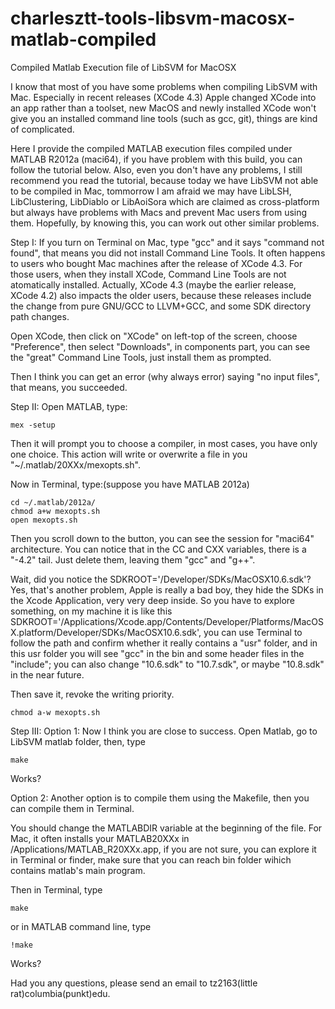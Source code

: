 charlesztt-tools-libsvm-macosx-matlab-compiled
==============================================

Compiled Matlab Execution file of LibSVM for MacOSX

I know that most of you have some problems when compiling LibSVM with Mac. Especially in recent releases (XCode 4.3) Apple changed XCode into an app rather than a toolset, new MacOS and newly installed XCode won't give you an installed command line tools (such as gcc, git), things are kind of complicated.

Here I provide the compiled MATLAB execution files compiled under MATLAB R2012a (maci64), if you have problem with this build, you can follow the tutorial below. Also, even you don't have any problems, I still recommend you read the tutorial, because today we have LibSVM not able to be compiled in Mac, tommorrow I am afraid we may have LibLSH, LibClustering, LibDiablo or LibAoiSora which are claimed as cross-platform but always have problems with Macs and prevent Mac users from using them. Hopefully, by knowing this, you can work out other similar problems.

Step I:
If you turn on Terminal on Mac, type "gcc" and it says "command not found", that means you did not install Command Line Tools. It often happens to users who bought Mac machines after the release of XCode 4.3. For those users, when they install XCode, Command Line Tools are not atomatically installed. Actually, XCode 4.3 (maybe the earlier release, XCode 4.2) also impacts the older users, because these releases include the change from pure GNU/GCC to LLVM+GCC, and some SDK directory path changes.

Open XCode, then click on "XCode" on left-top of the screen, choose "Preference", then select "Downloads", in components part, you can see the "great" Command Line Tools, just install them as prompted.

Then I think you can get an error (why always error) saying "no input files", that means, you succeeded.

Step II:
Open MATLAB, type:

	mex -setup

Then it will prompt you to choose a compiler, in most cases, you have only one choice. This action will write or overwrite a file in you "~/.matlab/20XXx/mexopts.sh".

Now in Terminal, type:(suppose you have MATLAB 2012a)

	cd ~/.matlab/2012a/
	chmod a+w mexopts.sh
	open mexopts.sh

Then you scroll down to the button, you can see the session for "maci64" architecture. You can notice that in the CC and CXX variables, there is a "-4.2" tail. Just delete them, leaving them "gcc" and "g++".

Wait, did you notice the SDKROOT='/Developer/SDKs/MacOSX10.6.sdk'? Yes, that's another problem, Apple is really a bad boy, they hide the SDKs in the Xcode Application, very very deep inside. So you have to explore something, on my machine it is like this SDKROOT='/Applications/Xcode.app/Contents/Developer/Platforms/MacOSX.platform/Developer/SDKs/MacOSX10.6.sdk', you can use Terminal to follow the path and confirm whether it really contains a "usr" folder, and in this usr folder you will see "gcc" in the bin and some header files in the "include"; you can also change "10.6.sdk" to "10.7.sdk", or maybe "10.8.sdk" in the near future.

Then save it, revoke the writing priority.

	chmod a-w mexopts.sh

Step III:
Option 1:
Now I think you are close to success. Open Matlab, go to LibSVM matlab folder, then, type

	make

Works?

Option 2:
Another option is to compile them using the Makefile, then you can compile them in Terminal.

You should change the MATLABDIR variable at the beginning of the file. For Mac, it often installs your MATLAB20XXx in /Applications/MATLAB_R20XXx.app, if you are not sure, you can explore it in Terminal or finder, make sure that you can reach bin folder wihich contains matlab's main program.

Then in Terminal, type

	make

or in MATLAB command line, type

	!make

Works?

Had you any questions, please send an email to tz2163(little rat)columbia(punkt)edu.
